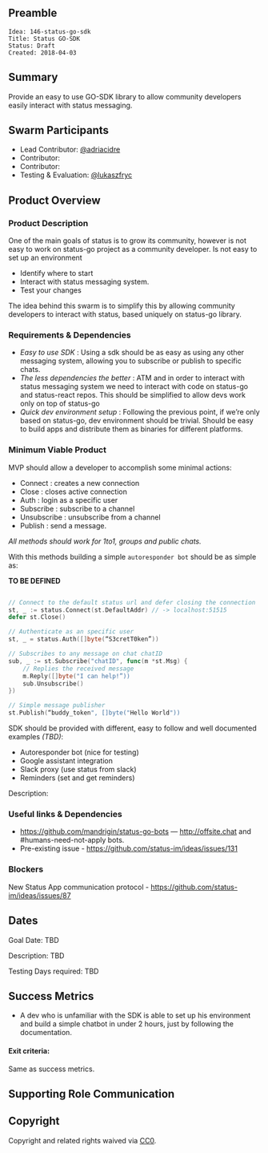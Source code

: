 ## Preamble

    Idea: 146-status-go-sdk
    Title: Status GO-SDK
    Status: Draft
    Created: 2018-04-03


## Summary

Provide an easy to use GO-SDK library to allow community developers easily interact with status messaging.


## Swarm Participants
- Lead Contributor: [@adriacidre](https://github.com/adriacidre)
- Contributor:
- Contributor:
- Testing & Evaluation: [@lukaszfryc](https://github.com/lukaszfryc)


## Product Overview

### Product Description

One of the main goals of status is to grow its community, however is not easy to work on status-go project as a community developer.
Is not easy to set up an environment

- Identify where to start
- Interact with status messaging system.
- Test your changes

The idea behind this swarm is to simplify this by allowing community developers to interact with status, based uniquely on status-go library.

### Requirements & Dependencies

- *Easy to use SDK* : Using a sdk should be as easy as using any other messaging system, allowing you to subscribe or publish to specific chats.
- *The less dependencies the better* : ATM and in order to interact with status messaging system we need to interact with code on status-go and status-react repos. This should be simplified to allow devs work only on top of status-go
- *Quick dev environment setup* : Following the previous point, if we’re only based on status-go, dev environment should be trivial. Should be easy to build apps and distribute them as binaries for different platforms.


### Minimum Viable Product

MVP should allow a developer to accomplish some minimal actions:

- Connect : creates a new connection
- Close : closes active connection
- Auth : login as a specific user
- Subscribe : subscribe to a channel
- Unsubscribe : unsubscribe from a channel
- Publish : send a message.

_All methods should work for 1to1, groups and public chats._

With this methods building a simple `autoresponder bot` should be as simple as:

**TO BE DEFINED**
```go

// Connect to the default status url and defer closing the connection
st, _ := status.Connect(st.DefaultAddr) // -> localhost:51515
defer st.Close()

// Authenticate as an specific user
st, _ = status.Auth([]byte(“S3cretT0ken”))

// Subscribes to any message on chat chatID
sub, _ := st.Subscribe("chatID", func(m *st.Msg) {
    // Replies the received message
    m.Reply([]byte("I can help!”))
    sub.Unsubscribe()
})

// Simple message publisher
st.Publish(“buddy_token", []byte("Hello World"))

```

SDK should be provided with different, easy to follow and well documented examples _(TBD)_:

- Autoresponder bot (nice for testing)
- Google assistant integration
- Slack proxy (use status from slack)
- Reminders (set and get reminders)

Description: <!-- Description of Deliverables-->

### Useful links & Dependencies

- https://github.com/mandrigin/status-go-bots — http://offsite.chat and #humans-need-not-apply bots.
- Pre-existing issue - https://github.com/status-im/ideas/issues/131

### Blockers
New Status App communication protocol - https://github.com/status-im/ideas/issues/87

## Dates
Goal Date: TBD

Description: TBD

Testing Days required: TBD

## Success Metrics

- A dev who is unfamiliar with the SDK is able to set up his environment and build a simple chatbot in under 2 hours, just by following the documentation.

#### Exit criteria:

Same as success metrics.

## Supporting Role Communication
<!-- Once Requirements and Goals are fleshed out, then it should be communicated to supporting organelles if required -->

## Copyright
Copyright and related rights waived via [CC0](https://creativecommons.org/publicdomain/zero/1.0/).
